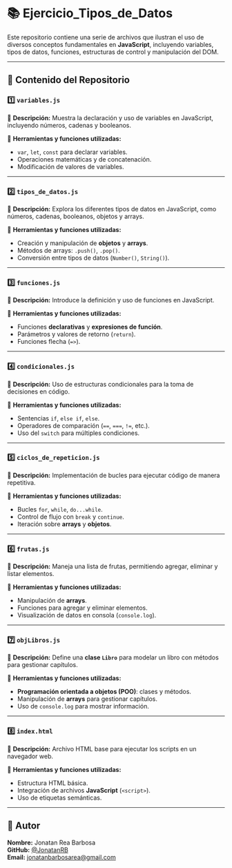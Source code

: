 # 📚 Ejercicio_Tipos_de_Datos

Este repositorio contiene una serie de archivos que ilustran el uso de diversos conceptos fundamentales en **JavaScript**, incluyendo variables, tipos de datos, funciones, estructuras de control y manipulación del DOM.

---

## 📂 Contenido del Repositorio

### 1️⃣ `variables.js`
🔹 **Descripción:** Muestra la declaración y uso de variables en JavaScript, incluyendo números, cadenas y booleanos.

🔹 **Herramientas y funciones utilizadas:**
- `var`, `let`, `const` para declarar variables.
- Operaciones matemáticas y de concatenación.
- Modificación de valores de variables.

---

### 2️⃣ `tipos_de_datos.js`
🔹 **Descripción:** Explora los diferentes tipos de datos en JavaScript, como números, cadenas, booleanos, objetos y arrays.

🔹 **Herramientas y funciones utilizadas:**
- Creación y manipulación de **objetos** y **arrays**.
- Métodos de arrays: `.push()`, `.pop()`.
- Conversión entre tipos de datos (`Number()`, `String()`).

---

### 3️⃣ `funciones.js`
🔹 **Descripción:** Introduce la definición y uso de funciones en JavaScript.

🔹 **Herramientas y funciones utilizadas:**
- Funciones **declarativas** y **expresiones de función**.
- Parámetros y valores de retorno (`return`).
- Funciones flecha (`=>`).

---

### 4️⃣ `condicionales.js`
🔹 **Descripción:** Uso de estructuras condicionales para la toma de decisiones en código.

🔹 **Herramientas y funciones utilizadas:**
- Sentencias `if`, `else if`, `else`.
- Operadores de comparación (`==`, `===`, `!=`, etc.).
- Uso del `switch` para múltiples condiciones.

---

### 5️⃣ `ciclos_de_repeticion.js`
🔹 **Descripción:** Implementación de bucles para ejecutar código de manera repetitiva.

🔹 **Herramientas y funciones utilizadas:**
- Bucles `for`, `while`, `do...while`.
- Control de flujo con `break` y `continue`.
- Iteración sobre **arrays** y **objetos**.

---

### 6️⃣ `frutas.js`
🔹 **Descripción:** Maneja una lista de frutas, permitiendo agregar, eliminar y listar elementos.

🔹 **Herramientas y funciones utilizadas:**
- Manipulación de **arrays**.
- Funciones para agregar y eliminar elementos.
- Visualización de datos en consola (`console.log`).

---

### 7️⃣ `objLibros.js`
🔹 **Descripción:** Define una **clase `Libro`** para modelar un libro con métodos para gestionar capítulos.

🔹 **Herramientas y funciones utilizadas:**
- **Programación orientada a objetos (POO)**: clases y métodos.
- Manipulación de **arrays** para gestionar capítulos.
- Uso de `console.log` para mostrar información.

---

### 8️⃣ `index.html`
🔹 **Descripción:** Archivo HTML base para ejecutar los scripts en un navegador web.

🔹 **Herramientas y funciones utilizadas:**
- Estructura HTML básica.
- Integración de archivos **JavaScript** (`<script>`).
- Uso de etiquetas semánticas.

---
## 👤 Autor  
**Nombre:** Jonatan Rea Barbosa  
**GitHub:** [@JonatanRB](https://github.com/JonatanRB)  
**Email:** jonatanbarbosarea@gmail.com 

